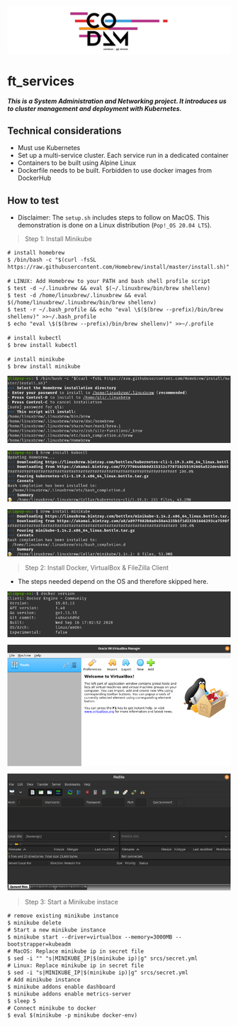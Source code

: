 [![Logo](https://github.com/qingqingqingli/readme_images/blob/master/codam_logo_1.png)](https://github.com/qingqingqingli/ft_services)

# ft_services
***This is a System Administration and Networking project. It introduces us to cluster management and deployment with Kubernetes.***

## Technical considerations

- Must use Kubernetes
- Set up a multi-service cluster. Each service run in a dedicated container
- Containers to be built using Alpine Linux
- Dockerfile needs to be built. Forbidden to use docker images from DockerHub

## How to test
- Disclaimer: The ```setup.sh``` includes steps to follow on MacOS. This demonstration is done on a Linux distribution (```Pop!_OS 20.04 LTS```).

> Step 1: Install Minikube

```shell
# install homebrew 
$ /bin/bash -c "$(curl -fsSL https://raw.githubusercontent.com/Homebrew/install/master/install.sh)"

# LINUX: Add Homebrew to your PATH and bash shell profile script
$ test -d ~/.linuxbrew && eval $(~/.linuxbrew/bin/brew shellenv)
$ test -d /home/linuxbrew/.linuxbrew && eval $(/home/linuxbrew/.linuxbrew/bin/brew shellenv)
$ test -r ~/.bash_profile && echo "eval \$($(brew --prefix)/bin/brew shellenv)" >>~/.bash_profile
$ echo "eval \$($(brew --prefix)/bin/brew shellenv)" >>~/.profile

# install kubectl
$ brew install kubectl

# install minikube
$ brew install minikube
```

![ft_services_0](https://github.com/qingqingqingli/readme_images/blob/master/ft_services_0.png)

![ft_services_1](https://github.com/qingqingqingli/readme_images/blob/master/ft_services_1.png)

![ft_services_2](https://github.com/qingqingqingli/readme_images/blob/master/ft_services_2.png)

> Step 2: Install Docker, VirtualBox & FileZilla Client
- The steps needed depend on the OS and therefore skipped here. 

![ft_services_3](https://github.com/qingqingqingli/readme_images/blob/master/ft_services_3.png)

![ft_services_4](https://github.com/qingqingqingli/readme_images/blob/master/ft_services_4.png)

![ft_services_5](https://github.com/qingqingqingli/readme_images/blob/master/ft_services_5.png)

> Step 3: Start a Minikube instace

```shell
# remove existing minikube instance
$ minikube delete
# Start a new minikube instance
$ minikube start --driver=virtualbox --memory=3000MB --bootstrapper=kubeadm
# MacOS: Replace minikube ip in secret file
$ sed -i "" "s|MINIKUBE_IP|$(minikube ip)|g" srcs/secret.yml
# Linux: Replace minikube ip in secret file
$ sed -i "s|MINIKUBE_IP|$(minikube ip)|g" srcs/secret.yml
# Add minikube instance
$ minikube addons enable dashboard
$ minikube addons enable metrics-server
$ sleep 5
# Connect minikube to docker
$ eval $(minikube -p minikube docker-env)
```